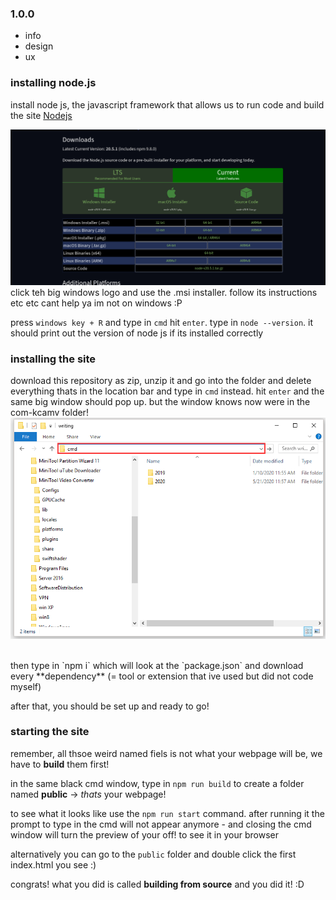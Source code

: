 ### 1.0.0

- info
- design
- ux

### installing node.js
install node js, the javascript framework that allows us to run code and build the site
[Nodejs](https://nodejs.org/en/download/current)

![nodejs installation page](docs/nodejs.png)
click teh big windows logo and use the .msi installer. follow its instructions etc etc cant help ya im not on windows :P

press `windows key + R` and type in `cmd` hit `enter`. type in `node --version`. it should print out the version of node js if its installed correctly


### installing the site
download this repository as zip, unzip it and go into the folder and delete everything thats in the location bar and type in `cmd` instead. hit `enter` and the same big window should pop up. but the window knows now were in the com-kcamv folder!
![folder view with cmd in navigation typed in](docs/cmdinfolder.png)

<br>
then type in `npm i` which will look at the `package.json` and download every **dependency** (= tool or extension that ive used but did not code myself)

after that, you should be set up and ready to go!

### starting the site

remember, all thsoe weird named fiels is not what your webpage will be, we have to **build** them first!

in the same black cmd window, type in `npm run build` to create a folder named **public** -> *thats* your webpage! 

to see what it looks like use the `npm run start` command. after running it the prompt to type in the cmd will not appear anymore - and closing the cmd window will turn the preview of your off! to see it in your browser 

alternatively you can go to the `public` folder and double click the first index.html you see :)


congrats! what you did is called **building from source** and you did it! :D